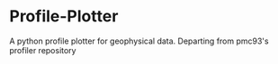 # Profile-Plotter
A python profile plotter for geophysical data. Departing from pmc93's profiler repository
